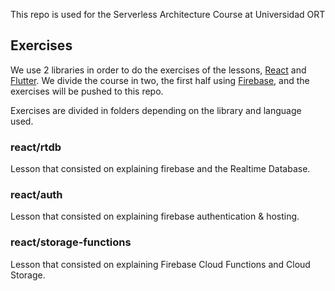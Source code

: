 This repo is used for the Serverless Architecture Course at Universidad ORT

## Exercises

We use 2 libraries in order to do the exercises of the lessons, [React](https://reactjs.org/) and [Flutter](https://flutter.dev/).
We divide the course in two, the first half using [Firebase](https://firebase.google.com/), and the exercises will be pushed to this repo.

Exercises are divided in folders depending on the library and language used.

### react/rtdb

Lesson that consisted on explaining firebase and the Realtime Database.

### react/auth

Lesson that consisted on explaining firebase authentication & hosting.

### react/storage-functions

Lesson that consisted on explaining Firebase Cloud Functions and Cloud Storage.